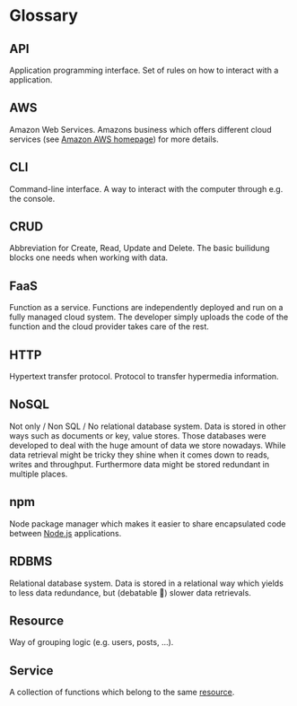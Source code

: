 # Glossary

## API

Application programming interface. Set of rules on how to interact with a application.

## AWS

Amazon Web Services. Amazons business which offers different cloud services (see [Amazon AWS homepage](http://aws.amazon.com)) for more details.

## CLI

Command-line interface. A way to interact with the computer through e.g. the console.

## CRUD

Abbreviation for Create, Read, Update and Delete. The basic builidung blocks one needs when working with data.

## FaaS

Function as a service. Functions are independently deployed and run on a fully managed cloud system. The developer simply uploads the code of the function and the cloud provider takes care of the rest.

## HTTP

Hypertext transfer protocol. Protocol to transfer hypermedia information.

## NoSQL

Not only / Non SQL / No relational database system. Data is stored in other ways such as documents or key, value stores. Those databases were developed to deal with the huge amount of data we store nowadays. While data retrieval might be tricky they shine when it comes down to reads, writes and throughput. Furthermore data might be stored redundant in multiple places.

## npm

Node package manager which makes it easier to share encapsulated code between [Node.js](http://nodejs.org) applications.

## RDBMS

Relational database system. Data is stored in a relational way which yields to less data redundance, but (debatable :japanese_ogre:) slower data retrievals.

## Resource

Way of grouping logic (e.g. users, posts, ...).

## Service

A collection of functions which belong to the same [resource](#resource).
